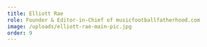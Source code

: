 ```yaml
---
title: Elliott Rae
role: Founder & Editor-in-Chief of musicfootballfatherhood.com
image: /uploads/elliott-rae-main-pic.jpg
order: 9
---
```


